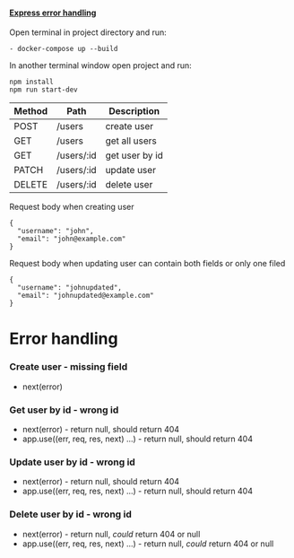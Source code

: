 
#### [Express error handling](https://expressjs.com/en/guide/error-handling.html)

Open terminal in project directory and run:

```
- docker-compose up --build

```

In another terminal window open project and run:

```
npm install
npm run start-dev

```

Method | Path | Description
-------|------|------------ 
POST       |/users                           | create user                    
GET        |/users                           | get all users                     
GET        |/users/:id                       | get user by id                   
PATCH      |/users/:id                       | update user                    
DELETE     |/users/:id                       | delete user  


Request body when creating user
```
{
  "username": "john",
  "email": "john@example.com"
}
```

Request body when updating user can contain both fields or only one filed
```
{
  "username": "johnupdated",
  "email": "johnupdated@example.com"
}
```

# Error handling

### Create user - missing field
- next(error)

### Get user by id - wrong id
- next(error) - return null, should return 404
- app.use((err, req, res, next) ...) - return null, should return 404

### Update user by id - wrong id
- next(error) - return null, should return 404
- app.use((err, req, res, next) ...) - return null, should return 404

### Delete user by id - wrong id
- next(error) - return null, *could* return 404 or null
- app.use((err, req, res, next) ...) - return null, *could* return 404 or null

